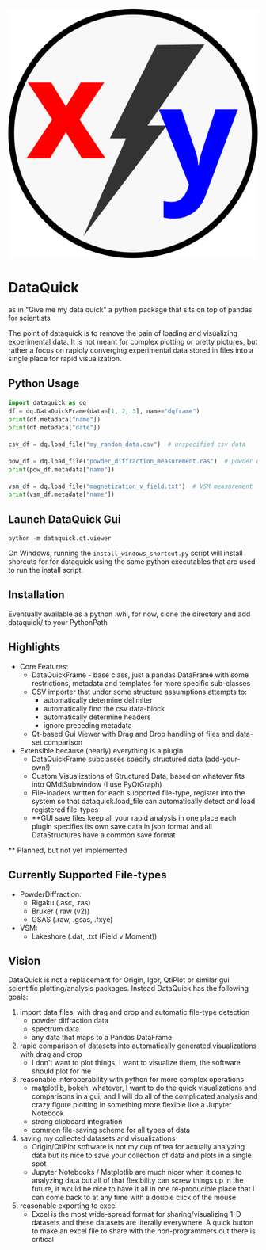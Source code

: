 ![image](dataquick/qt/resources/icons/dataquick.svg)

DataQuick
=========

as in "Give me my data quick" a python package that sits on top of
pandas for scientists

The point of dataquick is to remove the pain of loading and visualizing
experimental data. It is not meant for complex plotting or pretty
pictures, but rather a focus on rapidly converging experimental data
stored in files into a single place for rapid visualization.

Python Usage
------------

```python
import dataquick as dq
df = dq.DataQuickFrame(data=[1, 2, 3], name="dqframe")
print(df.metadata["name"])
print(df.metadata["date"])

csv_df = dq.load_file("my_random_data.csv")  # unspecified csv data

pow_df = dq.load_file("powder_diffraction_measurement.ras")  # powder diffraction data
print(pow_df.metadata["name"])

vsm_df = dq.load_file("magnetization_v_field.txt")  # VSM measurement
print(vsm_df.metadata["name"])
```

Launch DataQuick Gui
--------------------

```
python -m dataquick.qt.viewer
```

On Windows, running the `install_windows_shortcut.py` script will install shorcuts for
for dataquick using the same python executables that are used to run the install
script.

Installation
------------

Eventually available as a python .whl, for now, clone the directory and
add dataquick/ to your PythonPath

Highlights
----------

-   Core Features:
    -   DataQuickFrame - base class, just a pandas DataFrame with some
        restrictions, metadata and templates for more specific
        sub-classes
    -   CSV importer that under some structure assumptions attempts to:
        -   automatically determine delimiter
        -   automatically find the csv data-block
        -   automatically determine headers
        -   ignore preceding metadata
    -   Qt-based Gui Viewer with Drag and Drop handling of files and
        data-set comparison
-   Extensible because (nearly) everything is a plugin
    -   DataQuickFrame subclasses specify structured data
        (add-your-own!)
    -   Custom Visualizations of Structured Data, based on whatever fits
        into QMdiSubwindow (I use PyQtGraph)
    -   File-loaders written for each supported file-type, register into
        the system so that dataquick.load\_file can automatically detect
        and load registered file-types
    -   \*\*GUI save files keep all your rapid analysis in one place
        each plugin specifies its own save data in json format and all
        DataStructures have a common save format

\*\* Planned, but not yet implemented

Currently Supported File-types
------------------------------

-   PowderDiffraction:
    -   Rigaku (.asc, .ras)
    -   Bruker (.raw (v2))
    -   GSAS (.raw, .gsas, .fxye)
-   VSM:
    -   Lakeshore (.dat, .txt (Field v Moment))

Vision
------

DataQuick is not a replacement for Origin, Igor, QtiPlot or similar gui
scientific plotting/analysis packages. Instead DataQuick has the
following goals:

1.  import data files, with drag and drop and automatic file-type
    detection
    -   powder diffraction data
    -   spectrum data
    -   any data that maps to a Pandas DataFrame
2.  rapid comparison of datasets into automatically generated
    visualizations with drag and drop
    -   I don't want to plot things, I want to visualize them, the
        software should plot for me
3.  reasonable interoperability with python for more complex operations
    -   matplotlib, bokeh, whatever, I want to do the quick
        visualizations and comparisons in a gui, and I will do all of
        the complicated analysis and crazy figure plotting in something
        more flexible like a Jupyter Notebook
    -   strong clipboard integration
    -   common file-saving scheme for all types of data
4.  saving my collected datasets and visualizations
    -   Origin/QtiPlot software is not my cup of tea for actually
        analyzing data but its nice to save your collection of data and
        plots in a single spot
    -   Jupyter Notebooks / Matplotlib are much nicer when it comes to
        analyzing data but all of that flexibility can screw things up
        in the future, it would be nice to have it all in one
        re-producible place that I can come back to at any time with a
        double click of the mouse
5.  reasonable exporting to excel
    -   Excel is the most wide-spread format for sharing/visualizing 1-D
        datasets and these datasets are literally everywhere. A quick
        button to make an excel file to share with the non-programmers
        out there is critical

